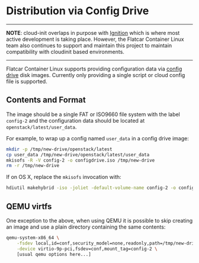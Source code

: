# Distribution via Config Drive

---

**NOTE**: cloud-init overlaps in purpose with [Ignition][ignition] which is where most active development is taking place. However, the Flatcar Container Linux team also continues to support and maintain this project to maintain compatibility with cloudinit based environments.

[ignition]: https://docs.flatcar-linux.org/ignition/what-is-ignition/#what-is-ignition
[provisioning]: https://docs.flatcar-linux.org/os/provisioning/

---

Flatcar Container Linux supports providing configuration data via [config drive][config-drive]
disk images. Currently only providing a single script or cloud config file is
supported.

[config-drive]: http://docs.openstack.org/user-guide/cli_config_drive.html

## Contents and Format

The image should be a single FAT or ISO9660 file system with the label
`config-2` and the configuration data should be located at
`openstack/latest/user_data`.

For example, to wrap up a config named `user_data` in a config drive image:

```sh
mkdir -p /tmp/new-drive/openstack/latest
cp user_data /tmp/new-drive/openstack/latest/user_data
mkisofs -R -V config-2 -o configdrive.iso /tmp/new-drive
rm -r /tmp/new-drive
```

If on OS X, replace the `mkisofs` invocation with:

```sh
hdiutil makehybrid -iso -joliet -default-volume-name config-2 -o configdrive.iso /tmp/new-drive
```

## QEMU virtfs

One exception to the above, when using QEMU it is possible to skip creating an
image and use a plain directory containing the same contents:

```sh
qemu-system-x86_64 \
    -fsdev local,id=conf,security_model=none,readonly,path=/tmp/new-drive \
    -device virtio-9p-pci,fsdev=conf,mount_tag=config-2 \
    [usual qemu options here...]
```
